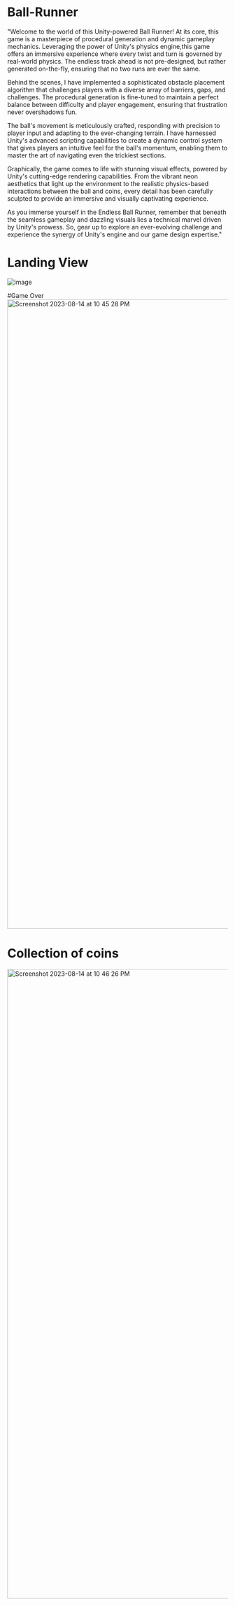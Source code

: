 # Ball-Runner
"Welcome to the world of this Unity-powered Ball Runner! At its core, this game is a masterpiece of procedural generation and dynamic gameplay mechanics. Leveraging the power of Unity's physics engine,this game offers an immersive experience where every twist and turn is governed by real-world physics. The endless track ahead is not pre-designed, but rather generated on-the-fly, ensuring that no two runs are ever the same.

Behind the scenes, I have implemented a sophisticated obstacle placement algorithm that challenges players with a diverse array of barriers, gaps, and challenges. The procedural generation is fine-tuned to maintain a perfect balance between difficulty and player engagement, ensuring that frustration never overshadows fun.

The ball's movement is meticulously crafted, responding with precision to player input and adapting to the ever-changing terrain. I have harnessed Unity's advanced scripting capabilities to create a dynamic control system that gives players an intuitive feel for the ball's momentum, enabling them to master the art of navigating even the trickiest sections.

Graphically, the game comes to life with stunning visual effects, powered by Unity's cutting-edge rendering capabilities. From the vibrant neon aesthetics that light up the environment to the realistic physics-based interactions between the ball and coins, every detail has been carefully sculpted to provide an immersive and visually captivating experience.

As you immerse yourself in the Endless Ball Runner, remember that beneath the seamless gameplay and dazzling visuals lies a technical marvel driven by Unity's prowess. So, gear up to explore an ever-evolving challenge and experience the synergy of Unity's engine and our game design expertise."

# Landing View
![image](https://github.com/kashishbansal03/Ball-Runner/assets/112632578/fdbc79b7-af87-43fd-9863-2fc37fe5f6a3)

#Game Over 
<img width="1440" alt="Screenshot 2023-08-14 at 10 45 28 PM" src="https://github.com/kashishbansal03/Ball-Runner/assets/112632578/54d79d40-f927-43f9-a73f-157a3452d539">



# Collection of coins

<img width="1440" alt="Screenshot 2023-08-14 at 10 46 26 PM" src="https://github.com/kashishbansal03/Ball-Runner/assets/112632578/f7ba022b-4b71-4f0d-b5d6-dbcb6f6f968a">





